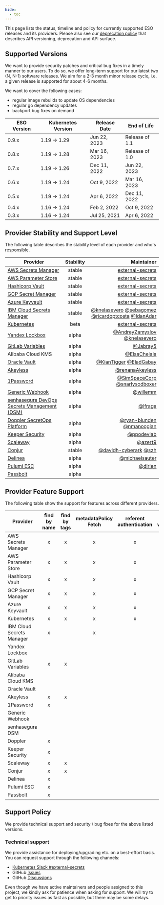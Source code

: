 ```yaml
---
hide:
  - toc
---
```


This page lists the status, timeline and policy for currently supported ESO releases and its providers. Please also see our [deprecation policy](deprecation-policy.md) that describes API versioning, deprecation and API surface.

## Supported Versions

We want to provide security patches and critical bug fixes in a timely manner to our users.
To do so, we offer long-term support for our latest two (N, N-1) software releases.
We aim for a 2-3 month minor release cycle, i.e. a given release is supported for about 4-6 months.

We want to cover the following cases:

- regular image rebuilds to update OS dependencies
- regular go dependency updates
- backport bug fixes on demand

| ESO Version | Kubernetes Version | Release Date | End of Life    |
| ----------- | ------------------ | ------------ | -------------- |
| 0.9.x       | 1.19 → 1.29        | Jun 22, 2023 | Release of 1.1 |
| 0.8.x       | 1.19 → 1.28        | Mar 16, 2023 | Release of 1.0 |
| 0.7.x       | 1.19 → 1.26        | Dec 11, 2022 | Jun 22, 2023   |
| 0.6.x       | 1.19 → 1.24        | Oct 9, 2022  | Mar 16, 2023   |
| 0.5.x       | 1.19 → 1.24        | Apr 6, 2022  | Dec 11, 2022   |
| 0.4.x       | 1.16 → 1.24        | Feb 2, 2022  | Oct 9, 2022    |
| 0.3.x       | 1.16 → 1.24        | Jul 25, 2021 | Apr 6, 2022    |

## Provider Stability and Support Level

The following table describes the stability level of each provider and who's responsible.

| Provider                                                                                                   | Stability |                                                                                                                                                                              Maintainer |
|------------------------------------------------------------------------------------------------------------| :-------: | --------------------------------------------------------------------------------------------------------------------------------------------------------------------------------------: |
| [AWS Secrets Manager](https://external-secrets.io/latest/provider/aws-secrets-manager/)                    |  stable   |                                                                                                                                 [external-secrets](https://github.com/external-secrets) |
| [AWS Parameter Store](https://external-secrets.io/latest/provider/aws-parameter-store/)                    |  stable   |                                                                                                                                 [external-secrets](https://github.com/external-secrets) |
| [Hashicorp Vault](https://external-secrets.io/latest/provider/hashicorp-vault/)                            |  stable   |                                                                                                                                 [external-secrets](https://github.com/external-secrets) |
| [GCP Secret Manager](https://external-secrets.io/latest/provider/google-secrets-manager/)                  |  stable   |                                                                                                                                 [external-secrets](https://github.com/external-secrets) |
| [Azure Keyvault](https://external-secrets.io/latest/provider/azure-key-vault/)                             |  stable   |                                                                                                                                 [external-secrets](https://github.com/external-secrets) |
| [IBM Cloud Secrets Manager](https://external-secrets.io/latest/provider/ibm-secrets-manager/)              |  stable   | [@knelasevero](https://github.com/knelasevero) [@sebagomez](https://github.com/sebagomez) [@ricardoptcosta](https://github.com/ricardoptcosta) [@IdanAdar](https://github.com/IdanAdar) |
| [Kubernetes](https://external-secrets.io/latest/provider/kubernetes)                                       |   beta    |                                                                                                                                 [external-secrets](https://github.com/external-secrets) |
| [Yandex Lockbox](https://external-secrets.io/latest/provider/yandex-lockbox/)                              |   alpha   |                                                                                     [@AndreyZamyslov](https://github.com/AndreyZamyslov) [@knelasevero](https://github.com/knelasevero) |
| [GitLab Variables](https://external-secrets.io/latest/provider/gitlab-variables/)                          |   alpha   |                                                                                                                                                  [@Jabray5](https://github.com/Jabray5) |
| Alibaba Cloud KMS                                                                                          |   alpha   |                                                                                                                                          [@ElsaChelala](https://github.com/ElsaChelala) |
| [Oracle Vault](https://external-secrets.io/latest/provider/oracle-vault)                                   |   alpha   |                                                                                                 [@KianTigger](https://github.com/KianTigger) [@EladGabay](https://github.com/EladGabay) |
| [Akeyless](https://external-secrets.io/latest/provider/akeyless)                                           |   alpha   |                                                                                                                                    [@renanaAkeyless](https://github.com/renanaAkeyless) |
| [1Password](https://external-secrets.io/latest/provider/1password-automation)                              |   alpha   |                                                                                       [@SimSpaceCorp](https://github.com/Simspace) [@snarlysodboxer](https://github.com/snarlysodboxer) |
| [Generic Webhook](https://external-secrets.io/latest/provider/webhook)                                     |   alpha   |                                                                                                                                                  [@willemm](https://github.com/willemm) |
| [senhasegura DevOps Secrets Management (DSM)](https://external-secrets.io/latest/provider/senhasegura-dsm) |   alpha   |                                                                                                                                                    [@lfraga](https://github.com/lfraga) |
| [Doppler SecretOps Platform](https://external-secrets.io/latest/provider/doppler)                          |   alpha   |                                                                                         [@ryan-blunden](https://github.com/ryan-blunden/) [@nmanoogian](https://github.com/nmanoogian/) |
| [Keeper Security](https://www.keepersecurity.com/)                                                         |   alpha   |                                                                                                                                              [@ppodevlab](https://github.com/ppodevlab) |
| [Scaleway](https://external-secrets.io/latest/provider/scaleway)                                           |   alpha   |                                                                                                                                                   [@azert9](https://github.com/azert9/) |
| [Conjur](https://external-secrets.io/latest/provider/conjur)                                               |   stable   |                                                                                                                                 [@davidh-cyberark](https://github.com/davidh-cyberark/) [@szh](https://github.com/szh) |
| [Delinea](https://external-secrets.io/latest/provider/delinea)                                             |   alpha   |                                                                                                                                     [@michaelsauter](https://github.com/michaelsauter/) |
| [Pulumi ESC](https://external-secrets.io/latest/provider/pulumi)                                           |   alpha   |                                                                                                                                                  [@dirien](https://github.com/dirien) |
| [Passbolt](https://external-secrets.io/latest/provider/passbolt)                                           |   alpha   |                                                                                                                                                   |

## Provider Feature Support

The following table show the support for features across different providers.

| Provider                  | find by name | find by tags | metadataPolicy Fetch | referent authentication | store validation | push secret | DeletionPolicy Merge/Delete |
| ------------------------- | :----------: | :----------: | :------------------: | :---------------------: | :--------------: | :---------: | :-------------------------: |
| AWS Secrets Manager       |      x       |      x       |          x           |            x            |        x         |      x      |              x              |
| AWS Parameter Store       |      x       |      x       |          x           |            x            |        x         |      x      |              x              |
| Hashicorp Vault           |      x       |      x       |          x           |            x            |        x         |      x      |              x              |
| GCP Secret Manager        |      x       |      x       |          x           |            x            |        x         |      x      |              x              |
| Azure Keyvault            |      x       |      x       |          x           |            x            |        x         |      x      |              x              |
| Kubernetes                |      x       |      x       |          x           |            x            |        x         |      x      |              x              |
| IBM Cloud Secrets Manager |      x       |              |          x           |                         |        x         |             |                             |
| Yandex Lockbox            |              |              |                      |                         |        x         |             |                             |
| GitLab Variables          |      x       |      x       |                      |                         |        x         |             |                             |
| Alibaba Cloud KMS         |              |              |                      |                         |        x         |             |                             |
| Oracle Vault              |              |              |                      |                         |        x         |             |                             |
| Akeyless                  |      x       |      x       |                      |                         |        x         |             |                             |
| 1Password                 |      x       |              |                      |                         |        x         |      x      |              x              |
| Generic Webhook           |              |              |                      |                         |                  |             |              x              |
| senhasegura DSM           |              |              |                      |                         |        x         |             |                             |
| Doppler                   |      x       |              |                      |                         |        x         |             |                             |
| Keeper Security           |      x       |              |                      |                         |        x         |      x      |                             |
| Scaleway                  |      x       |      x       |                      |                         |        x         |      x      |              x              |
| Conjur                    |      x       |      x       |                      |                         |        x         |             |                             |
| Delinea                   |      x       |              |                      |                         |        x         |             |                             |
| Pulumi ESC                |      x       |              |                      |                         |        x         |             |                             |
| Passbolt                  |      x       |              |                      |                         |        x         |             |                             |

## Support Policy

We provide technical support and security / bug fixes for the above listed versions.

### Technical support

We provide assistance for deploying/upgrading etc. on a best-effort basis. You can request support through the following channels:

- [Kubernetes Slack
  #external-secrets](https://kubernetes.slack.com/messages/external-secrets)
- GitHub [Issues](https://github.com/external-secrets/external-secrets/issues)
- GitHub [Discussions](https://github.com/external-secrets/external-secrets/discussions)

Even though we have active maintainers and people assigned to this project, we kindly ask for patience when asking for support. We will try to get to priority issues as fast as possible, but there may be some delays.
